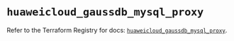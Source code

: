 # `huaweicloud_gaussdb_mysql_proxy`

Refer to the Terraform Registry for docs: [`huaweicloud_gaussdb_mysql_proxy`](https://registry.terraform.io/providers/huaweicloud/huaweicloud/1.71.1/docs/resources/gaussdb_mysql_proxy).
